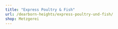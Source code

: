 ```yaml
---
title: "Express Poultry & Fish"
url: /dearborn-heights/express-poultry-und-fish/
shop: Metzgerei
---
```

